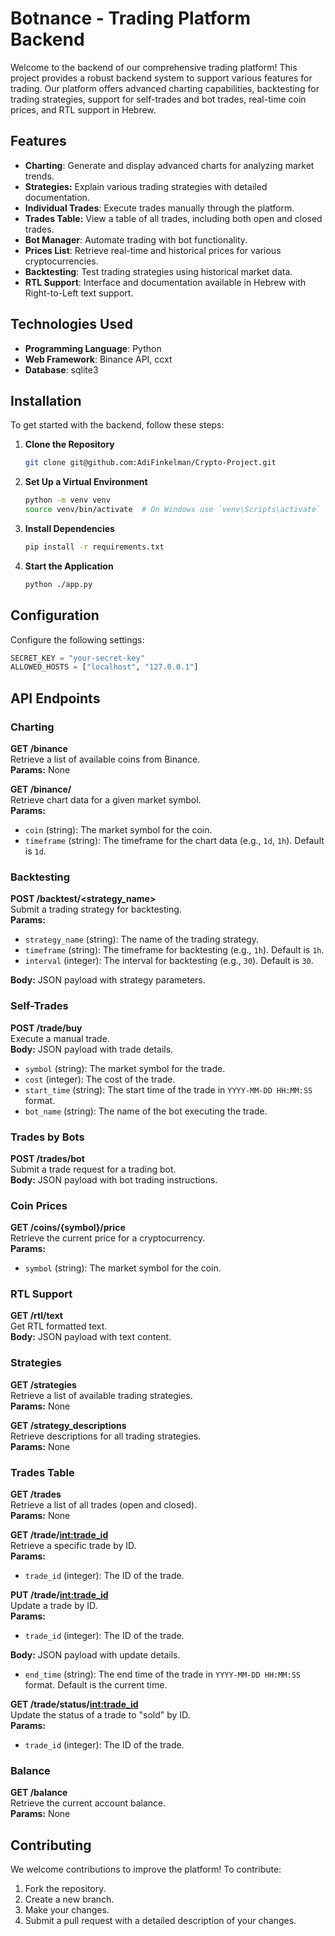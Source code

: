 ﻿# Botnance - Trading Platform Backend
Welcome to the backend of our comprehensive trading platform! This project provides a robust backend system to support various features for trading. Our platform offers advanced charting capabilities, backtesting for trading strategies, support for self-trades and bot trades, real-time coin prices, and RTL support in Hebrew.

## Features

- **Charting**: Generate and display advanced charts for analyzing market trends.
- **Strategies:** Explain various trading strategies with detailed documentation.
- **Individual Trades**: Execute trades manually through the platform.
- **Trades Table:** View a table of all trades, including both open and closed trades.
- **Bot Manager**: Automate trading with bot functionality.
- **Prices List**: Retrieve real-time and historical prices for various cryptocurrencies.
- **Backtesting**: Test trading strategies using historical market data.
- **RTL Support**: Interface and documentation available in Hebrew with Right-to-Left text support.

## Technologies Used

- **Programming Language**: Python
- **Web Framework**: Binance API, ccxt
- **Database**: sqlite3

## Installation

To get started with the backend, follow these steps:

1. **Clone the Repository**

   ```bash
   git clone git@github.com:AdiFinkelman/Crypto-Project.git
   ```

2. **Set Up a Virtual Environment**
    ```bash
   python -m venv venv
   source venv/bin/activate  # On Windows use `venv\Scripts\activate`
    ```

3. **Install Dependencies**
    ```bash
    pip install -r requirements.txt
    ```

4. **Start the Application**
   ```bash
   python ./app.py
   ```

## Configuration
Configure the following settings:

```python
SECRET_KEY = "your-secret-key"
ALLOWED_HOSTS = ["localhost", "127.0.0.1"]
```

## API Endpoints

### Charting
**GET /binance**  
Retrieve a list of available coins from Binance.  
**Params:** None

**GET /binance/<coin>**  
Retrieve chart data for a given market symbol.  
**Params:** 
- `coin` (string): The market symbol for the coin.
- `timeframe` (string): The timeframe for the chart data (e.g., `1d`, `1h`). Default is `1d`.

### Backtesting
**POST /backtest/<strategy_name>**  
Submit a trading strategy for backtesting.  
**Params:** 
- `strategy_name` (string): The name of the trading strategy.
- `timeframe` (string): The timeframe for backtesting (e.g., `1h`). Default is `1h`.
- `interval` (integer): The interval for backtesting (e.g., `30`). Default is `30`.

**Body:** JSON payload with strategy parameters.

### Self-Trades
**POST /trade/buy**  
Execute a manual trade.  
**Body:** JSON payload with trade details.
- `symbol` (string): The market symbol for the trade.
- `cost` (integer): The cost of the trade.
- `start_time` (string): The start time of the trade in `YYYY-MM-DD HH:MM:SS` format.
- `bot_name` (string): The name of the bot executing the trade.

### Trades by Bots
**POST /trades/bot**  
Submit a trade request for a trading bot.  
**Body:** JSON payload with bot trading instructions.

### Coin Prices
**GET /coins/{symbol}/price**  
Retrieve the current price for a cryptocurrency.  
**Params:** 
- `symbol` (string): The market symbol for the coin.

### RTL Support
**GET /rtl/text**  
Get RTL formatted text.  
**Body:** JSON payload with text content.

### Strategies
**GET /strategies**  
Retrieve a list of available trading strategies.  
**Params:** None

**GET /strategy_descriptions**  
Retrieve descriptions for all trading strategies.  
**Params:** None

### Trades Table
**GET /trades**  
Retrieve a list of all trades (open and closed).  
**Params:** None

**GET /trade/<int:trade_id>**  
Retrieve a specific trade by ID.  
**Params:** 
- `trade_id` (integer): The ID of the trade.

**PUT /trade/<int:trade_id>**  
Update a trade by ID.  
**Params:** 
- `trade_id` (integer): The ID of the trade.

**Body:** JSON payload with update details.
- `end_time` (string): The end time of the trade in `YYYY-MM-DD HH:MM:SS` format. Default is the current time.

**GET /trade/status/<int:trade_id>**  
Update the status of a trade to "sold" by ID.  
**Params:** 
- `trade_id` (integer): The ID of the trade.

### Balance
**GET /balance**  
Retrieve the current account balance.  
**Params:** None

## Contributing

We welcome contributions to improve the platform! To contribute:

1. Fork the repository.
2. Create a new branch.
3. Make your changes.
4. Submit a pull request with a detailed description of your changes.

   
   
